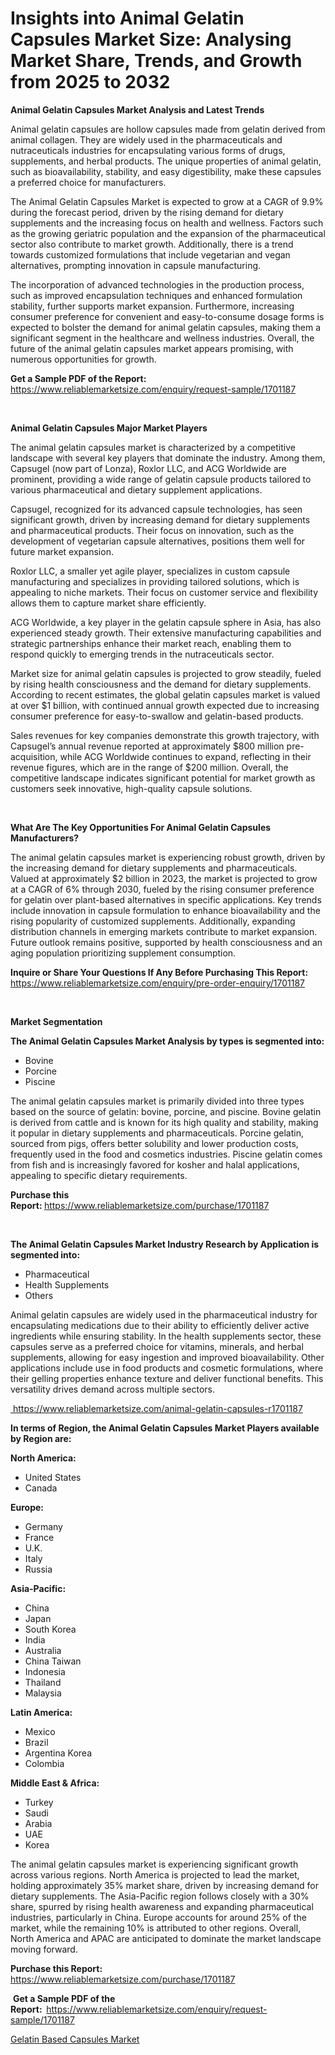 <p><h1>Insights into Animal Gelatin Capsules Market Size: Analysing Market Share, Trends, and Growth from 2025 to 2032</h1></p><p><strong>Animal Gelatin Capsules Market Analysis and Latest Trends</strong></p>
<p><p>Animal gelatin capsules are hollow capsules made from gelatin derived from animal collagen. They are widely used in the pharmaceuticals and nutraceuticals industries for encapsulating various forms of drugs, supplements, and herbal products. The unique properties of animal gelatin, such as bioavailability, stability, and easy digestibility, make these capsules a preferred choice for manufacturers.</p><p>The Animal Gelatin Capsules Market is expected to grow at a CAGR of 9.9% during the forecast period, driven by the rising demand for dietary supplements and the increasing focus on health and wellness. Factors such as the growing geriatric population and the expansion of the pharmaceutical sector also contribute to market growth. Additionally, there is a trend towards customized formulations that include vegetarian and vegan alternatives, prompting innovation in capsule manufacturing.</p><p>The incorporation of advanced technologies in the production process, such as improved encapsulation techniques and enhanced formulation stability, further supports market expansion. Furthermore, increasing consumer preference for convenient and easy-to-consume dosage forms is expected to bolster the demand for animal gelatin capsules, making them a significant segment in the healthcare and wellness industries. Overall, the future of the animal gelatin capsules market appears promising, with numerous opportunities for growth.</p></p>
<p><strong>Get a Sample PDF of the Report:&nbsp;</strong> <a href="https://www.reliablemarketsize.com/enquiry/request-sample/1701187?utm_campaign=1879&utm_medium=2&utm_source=Github&utm_content=ia&utm_term=09012025&utm_id=animal-gelatin-capsules">https://www.reliablemarketsize.com/enquiry/request-sample/1701187</a></p>
<p>&nbsp;</p>
<p><strong>Animal Gelatin Capsules Major Market Players</strong></p>
<p><p>The animal gelatin capsules market is characterized by a competitive landscape with several key players that dominate the industry. Among them, Capsugel (now part of Lonza), Roxlor LLC, and ACG Worldwide are prominent, providing a wide range of gelatin capsule products tailored to various pharmaceutical and dietary supplement applications.</p><p>Capsugel, recognized for its advanced capsule technologies, has seen significant growth, driven by increasing demand for dietary supplements and pharmaceutical products. Their focus on innovation, such as the development of vegetarian capsule alternatives, positions them well for future market expansion.</p><p>Roxlor LLC, a smaller yet agile player, specializes in custom capsule manufacturing and specializes in providing tailored solutions, which is appealing to niche markets. Their focus on customer service and flexibility allows them to capture market share efficiently.</p><p>ACG Worldwide, a key player in the gelatin capsule sphere in Asia, has also experienced steady growth. Their extensive manufacturing capabilities and strategic partnerships enhance their market reach, enabling them to respond quickly to emerging trends in the nutraceuticals sector.</p><p>Market size for animal gelatin capsules is projected to grow steadily, fueled by rising health consciousness and the demand for dietary supplements. According to recent estimates, the global gelatin capsules market is valued at over $1 billion, with continued annual growth expected due to increasing consumer preference for easy-to-swallow and gelatin-based products.</p><p>Sales revenues for key companies demonstrate this growth trajectory, with Capsugel’s annual revenue reported at approximately $800 million pre-acquisition, while ACG Worldwide continues to expand, reflecting in their revenue figures, which are in the range of $200 million. Overall, the competitive landscape indicates significant potential for market growth as customers seek innovative, high-quality capsule solutions.</p></p>
<p>&nbsp;</p>
<p><strong>What Are The Key Opportunities For Animal Gelatin Capsules Manufacturers?</strong></p>
<p><p>The animal gelatin capsules market is experiencing robust growth, driven by the increasing demand for dietary supplements and pharmaceuticals. Valued at approximately $2 billion in 2023, the market is projected to grow at a CAGR of 6% through 2030, fueled by the rising consumer preference for gelatin over plant-based alternatives in specific applications. Key trends include innovation in capsule formulation to enhance bioavailability and the rising popularity of customized supplements. Additionally, expanding distribution channels in emerging markets contribute to market expansion. Future outlook remains positive, supported by health consciousness and an aging population prioritizing supplement consumption.</p></p>
<p><strong>Inquire or Share Your Questions If Any Before Purchasing This Report:</strong> <a href="https://www.reliablemarketsize.com/enquiry/pre-order-enquiry/1701187?utm_campaign=1879&utm_medium=2&utm_source=Github&utm_content=ia&utm_term=09012025&utm_id=animal-gelatin-capsules">https://www.reliablemarketsize.com/enquiry/pre-order-enquiry/1701187</a></p>
<p>&nbsp;</p>
<p><strong>Market Segmentation</strong></p>
<p><strong>The Animal Gelatin Capsules Market Analysis by types is segmented into:</strong></p>
<p><ul><li>Bovine</li><li>Porcine</li><li>Piscine</li></ul></p>
<p><p>The animal gelatin capsules market is primarily divided into three types based on the source of gelatin: bovine, porcine, and piscine. Bovine gelatin is derived from cattle and is known for its high quality and stability, making it popular in dietary supplements and pharmaceuticals. Porcine gelatin, sourced from pigs, offers better solubility and lower production costs, frequently used in the food and cosmetics industries. Piscine gelatin comes from fish and is increasingly favored for kosher and halal applications, appealing to specific dietary requirements.</p></p>
<p><strong>Purchase this Report:&nbsp;</strong><a href="https://www.reliablemarketsize.com/purchase/1701187?utm_campaign=1879&utm_medium=2&utm_source=Github&utm_content=ia&utm_term=09012025&utm_id=animal-gelatin-capsules">https://www.reliablemarketsize.com/purchase/1701187</a></p>
<p>&nbsp;</p>
<p><strong>The Animal Gelatin Capsules Market Industry Research by Application is segmented into:</strong></p>
<p><ul><li>Pharmaceutical</li><li>Health Supplements</li><li>Others</li></ul></p>
<p><p>Animal gelatin capsules are widely used in the pharmaceutical industry for encapsulating medications due to their ability to efficiently deliver active ingredients while ensuring stability. In the health supplements sector, these capsules serve as a preferred choice for vitamins, minerals, and herbal supplements, allowing for easy ingestion and improved bioavailability. Other applications include use in food products and cosmetic formulations, where their gelling properties enhance texture and deliver functional benefits. This versatility drives demand across multiple sectors.</p></p>
<p><a href="https://www.reliablemarketsize.com/animal-gelatin-capsules-r1701187?utm_campaign=1879&utm_medium=2&utm_source=Github&utm_content=ia&utm_term=09012025&utm_id=animal-gelatin-capsules">&nbsp;https://www.reliablemarketsize.com/animal-gelatin-capsules-r1701187</a></p>
<p><strong>In terms of Region, the Animal Gelatin Capsules Market Players available by Region are:</strong></p>
<p>
    <p> <strong> North America: </strong>
        <ul>
            <li>United States</li>
            <li>Canada</li>
        </ul>
        </p> 
    <p> <strong> Europe: </strong>
        <ul>
            <li>Germany</li>
            <li>France</li>
            <li>U.K.</li>
            <li>Italy</li>
            <li>Russia</li>
        </ul>
        </p> 
    <p> <strong> Asia-Pacific: </strong>
        <ul>
            <li>China</li>
            <li>Japan</li>
            <li>South Korea</li>
            <li>India</li>
            <li>Australia</li>
            <li>China Taiwan</li>
            <li>Indonesia</li>
            <li>Thailand</li>
            <li>Malaysia</li>
        </ul>
        </p> 
    <p> <strong> Latin America: </strong>
        <ul>
            <li>Mexico</li>
            <li>Brazil</li>
            <li>Argentina Korea</li>
            <li>Colombia</li>
        </ul>
        </p> 
    <p> <strong> Middle East & Africa: </strong>
        <ul>
            <li>Turkey</li>
            <li>Saudi</li>
            <li>Arabia</li>
            <li>UAE</li>
            <li>Korea</li>
        </ul>
    </p>
    </p>
<p><p>The animal gelatin capsules market is experiencing significant growth across various regions. North America is projected to lead the market, holding approximately 35% market share, driven by increasing demand for dietary supplements. The Asia-Pacific region follows closely with a 30% share, spurred by rising health awareness and expanding pharmaceutical industries, particularly in China. Europe accounts for around 25% of the market, while the remaining 10% is attributed to other regions. Overall, North America and APAC are anticipated to dominate the market landscape moving forward.</p></p>
<p><strong>Purchase this Report: </strong><a href="https://www.reliablemarketsize.com/purchase/1701187?utm_campaign=1879&utm_medium=2&utm_source=Github&utm_content=ia&utm_term=09012025&utm_id=animal-gelatin-capsules">https://www.reliablemarketsize.com/purchase/1701187</a></p>
<p>&nbsp;<strong>Get a Sample PDF of the Report:&nbsp;&nbsp;</strong><a href="https://www.reliablemarketsize.com/enquiry/request-sample/1701187?utm_campaign=1879&utm_medium=2&utm_source=Github&utm_content=ia&utm_term=09012025&utm_id=animal-gelatin-capsules">https://www.reliablemarketsize.com/enquiry/request-sample/1701187</a></p>
<p><strong></strong></p>
<p><p><a href="https://github.com/FassouRP/Market-Research-Report-List-6/blob/main/gelatin-based-capsules-market.md?utm_campaign=1879&utm_medium=2&utm_source=Github&utm_content=ia&utm_term=09012025&utm_id=animal-gelatin-capsules">Gelatin Based Capsules Market</a></p></p>